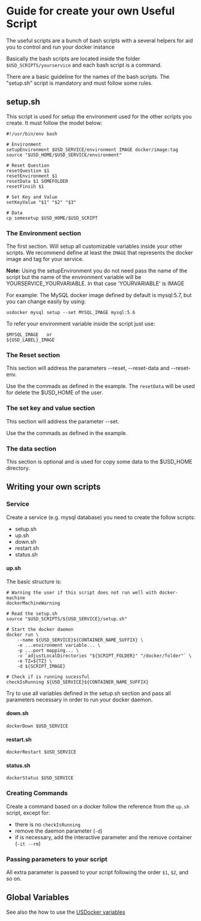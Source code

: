 # Guide for create your own Useful Script

The useful scripts are a bunch of bash scripts with a several helpers
for aid you to control and run your docker instance

Basically the bash scripts are located inside the folder `$USD_SCRIPTS/yourservice` 
and each bash script is a command.

There are a basic guideline for the names of the bash scripts. 
The "setup.sh" script is mandatory and must follow some rules.

## setup.sh

This script is used for setup the environment used for the other scripts you create.
It must follow the model below:

```
#!/usr/bin/env bash

# Environment
setupEnvironment $USD_SERVICE/environment IMAGE docker/image:tag
source "$USD_HOME/$USD_SERVICE/environment"

# Reset Question
resetQuestion $1
resetEnvironment $1
resetData $1 SOMEFOLDER
resetFinsih $1

# Set Key and Value
setKeyValue "$1" "$2" "$3"

# Data
cp somesetup $USD_HOME/$USD_SCRIPT
```

### The Environment section

The first section. Will setup all customizable variables inside your other scripts.
We recommend define at least the `IMAGE` that represents the docker image and tag for your service.

**Note:** Using the setupEnvironment you do not need pass the name of the script but the
name of the environment variable will be YOURSERVICE_YOURVARIABLE. In that case 'YOURVARIABLE' is IMAGE

For example: The MySQL docker image defined by default is mysql:5.7, but you can change easily by using:

```
usdocker mysql setup --set MYSQL_IMAGE mysql:5.6
```

To refer your environment variable inside the script just use:

```
$MYSQL_IMAGE   or
${USD_LABEL}_IMAGE
```

### The Reset section

This section will address the parameters --reset, --reset-data and --reset-env.

Use the the commads as defined in the example. The `resetData` will be used for delete the $USD_HOME of the user.  

### The set key and value section

This section will address the parameter --set. 

Use the the commads as defined in the example.   

### The data section

This section is optional and is used for copy some data to the $USD_HOME directory.


## Writing your own scripts

### Service

Create a service (e.g. mysql database) you need to create the follow scripts:

- setup.sh
- up.sh
- down.sh
- restart.sh
- status.sh

#### up.sh

The basic structure is:

```
# Warning the user if this script does not run well with docker-machine  
dockerMachineWarning

# Read the setup.sh
source "$USD_SCRIPTS/${USD_SERVICE}/setup.sh"

# Start the docker daemon
docker run \
    --name ${USD_SERVICE}${CONTAINER_NAME_SUFFIX} \
    -e ...environment variable... \
    -p ...port mapping... \
    -v `adjustLocalDirectories "${SCRIPT_FOLDER}" "/docker/folder"` \
    -e TZ=${TZ} \
    -d ${SCRIPT_IMAGE}

# Check if is running sucessful
checkIsRunning ${USD_SERVICE}${CONTAINER_NAME_SUFFIX}
```

Try to use all variables defined in the setup.sh section and pass all parameters 
necessary in order to run your docker daemon. 

#### down.sh

```
dockerDown $USD_SERVICE
```

#### restart.sh

```
dockerRestart $USD_SERVICE
```

#### status.sh

```
dockerStatus $USD_SERVICE
```

### Creating Commands

Create a command based on a docker follow the reference from the `up.sh` script, except for:

- there is no `checkIsRunning`
- remove the daemon parameter (`-d`)
- if is necessary, add the interactive parameter and the remove container (`-it --rm`)

### Passing parameters to your script

All extra parameter is passed to your script following the order `$1`, `$2`, and so on. 

## Global Variables

See also the how to use the [USDocker variables](VARIABLES)